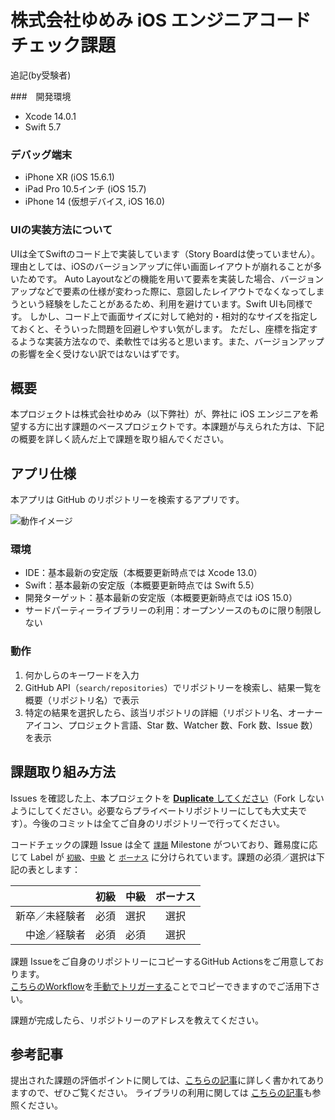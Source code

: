 # 株式会社ゆめみ iOS エンジニアコードチェック課題

追記(by受験者)

###　開発環境
- Xcode 14.0.1
- Swift 5.7
### デバッグ端末
- iPhone XR (iOS 15.6.1)
- iPad Pro 10.5インチ (iOS 15.7)
- iPhone 14 (仮想デバイス, iOS 16.0)
  
### UIの実装方法について
UIは全てSwiftのコード上で実装しています（Story Boardは使っていません）。理由としては、iOSのバージョンアップに伴い画面レイアウトが崩れることが多いためです。
Auto Layoutなどの機能を用いて要素を実装した場合、バージョンアップなどで要素の仕様が変わった際に、意図したレイアウトでなくなってしまうという経験をしたことがあるため、利用を避けています。Swift UIも同様です。
しかし、コード上で画面サイズに対して絶対的・相対的なサイズを指定しておくと、そういった問題を回避しやすい気がします。
ただし、座標を指定するような実装方法なので、柔軟性では劣ると思います。また、バージョンアップの影響を全く受けない訳ではないはずです。
## 概要

本プロジェクトは株式会社ゆめみ（以下弊社）が、弊社に iOS エンジニアを希望する方に出す課題のベースプロジェクトです。本課題が与えられた方は、下記の概要を詳しく読んだ上で課題を取り組んでください。

## アプリ仕様

本アプリは GitHub のリポジトリーを検索するアプリです。

![動作イメージ](README_Images/app.gif)

### 環境

- IDE：基本最新の安定版（本概要更新時点では Xcode 13.0）
- Swift：基本最新の安定版（本概要更新時点では Swift 5.5）
- 開発ターゲット：基本最新の安定版（本概要更新時点では iOS 15.0）
- サードパーティーライブラリーの利用：オープンソースのものに限り制限しない

### 動作

1. 何かしらのキーワードを入力
2. GitHub API（`search/repositories`）でリポジトリーを検索し、結果一覧を概要（リポジトリ名）で表示
3. 特定の結果を選択したら、該当リポジトリの詳細（リポジトリ名、オーナーアイコン、プロジェクト言語、Star 数、Watcher 数、Fork 数、Issue 数）を表示

## 課題取り組み方法

Issues を確認した上、本プロジェクトを [**Duplicate** してください](https://help.github.com/en/github/creating-cloning-and-archiving-repositories/duplicating-a-repository)（Fork しないようにしてください。必要ならプライベートリポジトリーにしても大丈夫です）。今後のコミットは全てご自身のリポジトリーで行ってください。

コードチェックの課題 Issue は全て [`課題`](https://github.com/yumemi/ios-engineer-codecheck/milestone/1) Milestone がついており、難易度に応じて Label が [`初級`](https://github.com/yumemi/ios-engineer-codecheck/issues?q=is%3Aopen+is%3Aissue+label%3A初級+milestone%3A課題)、[`中級`](https://github.com/yumemi/ios-engineer-codecheck/issues?q=is%3Aopen+is%3Aissue+label%3A中級+milestone%3A課題+) と [`ボーナス`](https://github.com/yumemi/ios-engineer-codecheck/issues?q=is%3Aopen+is%3Aissue+label%3Aボーナス+milestone%3A課題+) に分けられています。課題の必須／選択は下記の表とします：

|   | 初級 | 中級 | ボーナス
|--:|:--:|:--:|:--:|
| 新卒／未経験者 | 必須 | 選択 | 選択 |
| 中途／経験者 | 必須 | 必須 | 選択 |


課題 Issueをご自身のリポジトリーにコピーするGitHub Actionsをご用意しております。  
[こちらのWorkflow](./.github/workflows/copy-issues.yml)を[手動でトリガーする](https://docs.github.com/ja/actions/managing-workflow-runs/manually-running-a-workflow)ことでコピーできますのでご活用下さい。

課題が完成したら、リポジトリーのアドレスを教えてください。

## 参考記事

提出された課題の評価ポイントに関しては、[こちらの記事](https://qiita.com/lovee/items/d76c68341ec3e7beb611)に詳しく書かれてありますので、ぜひご覧ください。
ライブラリの利用に関しては [こちらの記事](https://qiita.com/ykws/items/b951a2e24ca85013e722)も参照ください。
